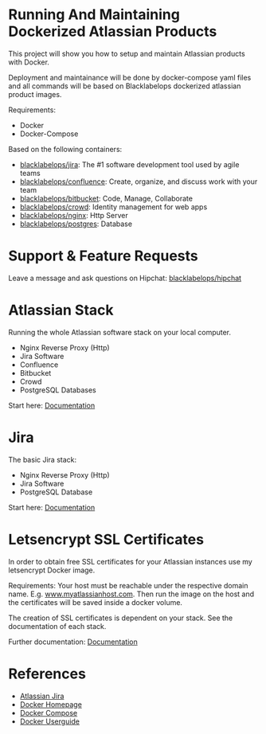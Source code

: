 # Running And Maintaining Dockerized Atlassian Products

This project will show you how to setup and maintain Atlassian products with Docker.

Deployment and maintainance will be done by docker-compose yaml files and all commands will be based on Blacklabelops dockerized atlassian product images.

Requirements:

* Docker
* Docker-Compose

Based on the following containers:

* [blacklabelops/jira](https://github.com/blacklabelops/jira): The #1 software development tool used by agile teams
* [blacklabelops/confluence](https://github.com/blacklabelops/confluence): Create, organize, and discuss work with your team
* [blacklabelops/bitbucket](https://github.com/blacklabelops/bitbucket): Code, Manage, Collaborate
* [blacklabelops/crowd](https://github.com/blacklabelops/crowd): Identity management for web apps
* [blacklabelops/nginx](https://github.com/blacklabelops/nginx): Http Server
* [blacklabelops/postgres](https://github.com/blacklabelops/postgres): Database

# Support & Feature Requests

Leave a message and ask questions on Hipchat: [blacklabelops/hipchat](https://www.hipchat.com/geogBFvEM)

# Atlassian Stack

Running the whole Atlassian software stack on your local computer.

* Nginx Reverse Proxy (Http)
* Jira Software
* Confluence
* Bitbucket
* Crowd
* PostgreSQL Databases

Start here: [Documentation](https://github.com/blacklabelops/atlassian/tree/master/AtlassianStack)

# Jira

The basic Jira stack:

* Nginx Reverse Proxy (Http)
* Jira Software
* PostgreSQL Database

Start here: [Documentation](https://github.com/blacklabelops/atlassian/tree/master/Jira)

# Letsencrypt SSL Certificates

In order to obtain free SSL certificates for your Atlassian instances use my letsencrypt Docker image.

Requirements: Your host must be reachable under the respective domain name. E.g. www.myatlassianhost.com. Then
run the image on the host and the certificates will be saved inside a docker volume.

The creation of SSL certificates is dependent on your stack. See the documentation of each stack.

Further documentation: [Documentation](https://github.com/blacklabelops/atlassian/tree/master/Letsencrypt)

# References

* [Atlassian Jira](https://www.atlassian.com/software/jira)
* [Docker Homepage](https://www.docker.com/)
* [Docker Compose](https://docs.docker.com/compose/)
* [Docker Userguide](https://docs.docker.com/userguide/)
